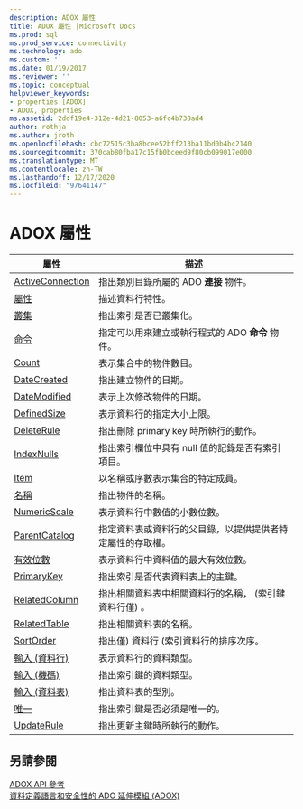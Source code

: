 ```yaml
---
description: ADOX 屬性
title: ADOX 屬性 |Microsoft Docs
ms.prod: sql
ms.prod_service: connectivity
ms.technology: ado
ms.custom: ''
ms.date: 01/19/2017
ms.reviewer: ''
ms.topic: conceptual
helpviewer_keywords:
- properties [ADOX]
- ADOX, properties
ms.assetid: 2ddf19e4-312e-4d21-8053-a6fc4b738ad4
author: rothja
ms.author: jroth
ms.openlocfilehash: cbc72515c3ba8bcee52bff213ba11bd0b4bc2140
ms.sourcegitcommit: 370cab80fba17c15fb0bceed9f80cb099017e000
ms.translationtype: MT
ms.contentlocale: zh-TW
ms.lasthandoff: 12/17/2020
ms.locfileid: "97641147"
---
```

# <a name="adox-properties"></a>ADOX 屬性

|屬性|描述|  
|-|-|  
|[ActiveConnection](./activeconnection-property-adox.md)|指出類別目錄所屬的 ADO **連接** 物件。|  
|[屬性](./attributes-property-adox.md)|描述資料行特性。|  
|[叢集](./clustered-property-adox.md)|指出索引是否已叢集化。|  
|[命令](./command-property-adox.md)|指定可以用來建立或執行程式的 ADO **命令** 物件。|  
|[Count](../ado-api/count-property-ado.md)|表示集合中的物件數目。|  
|[DateCreated](./datecreated-property-adox.md)|指出建立物件的日期。|  
|[DateModified](./datemodified-property-adox.md)|表示上次修改物件的日期。|  
|[DefinedSize](./definedsize-property-adox.md)|表示資料行的指定大小上限。|  
|[DeleteRule](./deleterule-property-adox.md)|指出刪除 primary key 時所執行的動作。|  
|[IndexNulls](./indexnulls-property-adox.md)|指出索引欄位中具有 null 值的記錄是否有索引項目。|  
|[Item](../ado-api/item-property-ado.md)|以名稱或序數表示集合的特定成員。|  
|[名稱](./name-property-adox.md)|指出物件的名稱。|  
|[NumericScale](./numericscale-property-adox.md)|表示資料行中數值的小數位數。|  
|[ParentCatalog](./parentcatalog-property-adox.md)|指定資料表或資料行的父目錄，以提供提供者特定屬性的存取權。|  
|[有效位數](./precision-property-adox.md)|表示資料行中資料值的最大有效位數。|  
|[PrimaryKey](./primarykey-property-adox.md)|指出索引是否代表資料表上的主鍵。|  
|[RelatedColumn](./relatedcolumn-property-adox.md)|指出相關資料表中相關資料行的名稱， (索引鍵資料行僅) 。|  
|[RelatedTable](./relatedtable-property-adox.md)|指出相關資料表的名稱。|  
|[SortOrder](./sortorder-property-adox.md)|指出僅) 資料行 (索引資料行的排序次序。|  
|[輸入 (資料行) ](./type-property-column-adox.md)|表示資料行的資料類型。|  
|[輸入 (機碼) ](./type-property-key-adox.md)|指出索引鍵的資料類型。|  
|[輸入 (資料表) ](./type-property-table-adox.md)|指出資料表的型別。|  
|[唯一](./unique-property-adox.md)|指出索引鍵是否必須是唯一的。|  
|[UpdateRule](./updaterule-property-adox.md)|指出更新主鍵時所執行的動作。|  
  
## <a name="see-also"></a>另請參閱  
 [ADOX API 參考](./adox-object-model.md)   
 [資料定義語言和安全性的 ADO 延伸模組 (ADOX)](../../guide/extensions/ado-extensions-for-data-definition-language-and-security-adox.md)